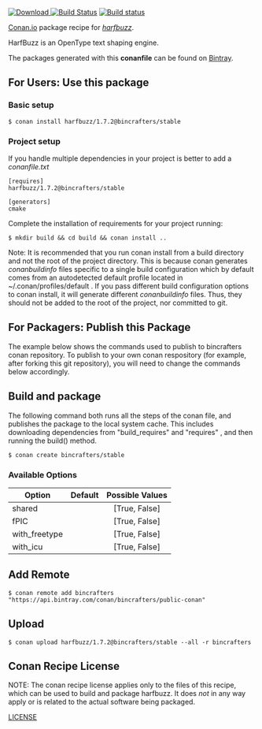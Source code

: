 [![Download](https://api.bintray.com/packages/bincrafters/public-conan/harfbuzz%3Abincrafters/images/download.svg) ](https://bintray.com/bincrafters/public-conan/harfbuzz%3Abincrafters/_latestVersion)
[![Build Status](https://travis-ci.org/bincrafters/conan-harfbuzz.svg?branch=stable%2F1.7.2)](https://travis-ci.org/bincrafters/conan-harfbuzz)
[![Build status](https://ci.appveyor.com/api/projects/status/github/bincrafters/conan-harfbuzz?branch=stable%2F1.7.2&svg=true)](https://ci.appveyor.com/project/bincrafters/conan-harfbuzz)

[Conan.io](https://conan.io) package recipe for [*harfbuzz*](http://harfbuzz.org).

HarfBuzz is an OpenType text shaping engine.

The packages generated with this **conanfile** can be found on [Bintray](https://bintray.com/bincrafters/public-conan/harfbuzz%3Abincrafters).

## For Users: Use this package

### Basic setup

    $ conan install harfbuzz/1.7.2@bincrafters/stable

### Project setup

If you handle multiple dependencies in your project is better to add a *conanfile.txt*

    [requires]
    harfbuzz/1.7.2@bincrafters/stable

    [generators]
    cmake

Complete the installation of requirements for your project running:

    $ mkdir build && cd build && conan install ..

Note: It is recommended that you run conan install from a build directory and not the root of the project directory.  This is because conan generates *conanbuildinfo* files specific to a single build configuration which by default comes from an autodetected default profile located in ~/.conan/profiles/default .  If you pass different build configuration options to conan install, it will generate different *conanbuildinfo* files.  Thus, they should not be added to the root of the project, nor committed to git.

## For Packagers: Publish this Package

The example below shows the commands used to publish to bincrafters conan repository. To publish to your own conan respository (for example, after forking this git repository), you will need to change the commands below accordingly.

## Build and package

The following command both runs all the steps of the conan file, and publishes the package to the local system cache.  This includes downloading dependencies from "build_requires" and "requires" , and then running the build() method.

    $ conan create bincrafters/stable


### Available Options
| Option        | Default | Possible Values  |
| ------------- |:----------------- |:------------:|
| shared      |                        |  [True, False] |
| fPIC      |                        |  [True, False] |
| with_freetype      |                        |  [True, False] |
| with_icu      |                        |  [True, False] |

## Add Remote

    $ conan remote add bincrafters "https://api.bintray.com/conan/bincrafters/public-conan"

## Upload

    $ conan upload harfbuzz/1.7.2@bincrafters/stable --all -r bincrafters


## Conan Recipe License

NOTE: The conan recipe license applies only to the files of this recipe, which can be used to build and package harfbuzz.
It does *not* in any way apply or is related to the actual software being packaged.

[LICENSE](https://github.com/bincrafters/conan-harfbuzz.git/blob/testing/1.7.2/LICENSE.md)
